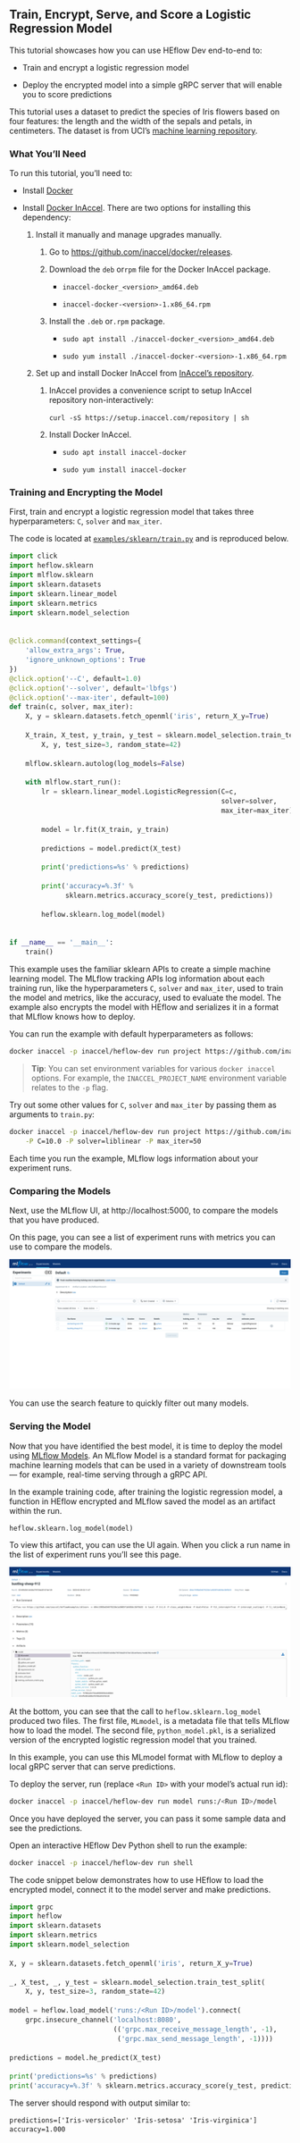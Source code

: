 ## Train, Encrypt, Serve, and Score a Logistic Regression Model

This tutorial showcases how you can use HEflow Dev end-to-end to:

* Train and encrypt a logistic regression model

* Deploy the encrypted model into a simple gRPC server that will enable you to
score predictions

This tutorial uses a dataset to predict the species of Iris flowers based on
four features: the length and the width of the sepals and petals, in
centimeters. The dataset is from UCI’s
[machine learning repository](https://archive.ics.uci.edu/ml/datasets/iris).

### What You’ll Need

To run this tutorial, you’ll need to:

* Install [Docker](https://docs.docker.com/engine/install)

* Install [Docker InAccel](https://github.com/inaccel/docker). There are two
options for installing this dependency:

	1. Install it manually and manage upgrades manually.

		1. Go to https://github.com/inaccel/docker/releases.

		2. Download the `deb` or`rpm` file for the Docker InAccel package.

			* `inaccel-docker_<version>_amd64.deb`

			* `inaccel-docker-<version>-1.x86_64.rpm`

		3. Install the `.deb` or`.rpm` package.

			* `sudo apt install ./inaccel-docker_<version>_amd64.deb`

			* `sudo yum install ./inaccel-docker-<version>-1.x86_64.rpm`

	2. Set up and install Docker InAccel from
	[InAccel’s repository](https://setup.inaccel.com).

		1. InAccel provides a convenience script to setup InAccel repository
		non-interactively:

			`curl -sS https://setup.inaccel.com/repository | sh`

		2. Install Docker InAccel.

			* `sudo apt install inaccel-docker`

			* `sudo yum install inaccel-docker`

### Training and Encrypting the Model

First, train and encrypt a logistic regression model that takes three
hyperparameters: `C`, `solver` and `max_iter`.

The code is located at
[`examples/sklearn/train.py`](https://github.com/inaccel/heflow/blob/master/examples/sklearn/train.py)
and is reproduced below.

```python
import click
import heflow.sklearn
import mlflow.sklearn
import sklearn.datasets
import sklearn.linear_model
import sklearn.metrics
import sklearn.model_selection


@click.command(context_settings={
    'allow_extra_args': True,
    'ignore_unknown_options': True
})
@click.option('--C', default=1.0)
@click.option('--solver', default='lbfgs')
@click.option('--max-iter', default=100)
def train(c, solver, max_iter):
    X, y = sklearn.datasets.fetch_openml('iris', return_X_y=True)

    X_train, X_test, y_train, y_test = sklearn.model_selection.train_test_split(
        X, y, test_size=3, random_state=42)

    mlflow.sklearn.autolog(log_models=False)

    with mlflow.start_run():
        lr = sklearn.linear_model.LogisticRegression(C=c,
                                                     solver=solver,
                                                     max_iter=max_iter)

        model = lr.fit(X_train, y_train)

        predictions = model.predict(X_test)

        print('predictions=%s' % predictions)

        print('accuracy=%.3f' %
              sklearn.metrics.accuracy_score(y_test, predictions))

        heflow.sklearn.log_model(model)


if __name__ == '__main__':
    train()
```

This example uses the familiar sklearn APIs to create a simple machine learning
model. The MLflow tracking APIs log information about each training run, like
the hyperparameters `C`, `solver` and `max_iter`, used to train the model and
metrics, like the accuracy, used to evaluate the model. The example also
encrypts the model with HEflow and serializes it in a format that MLflow knows
how to deploy.

You can run the example with default hyperparameters as follows:

```sh
docker inaccel -p inaccel/heflow-dev run project https://github.com/inaccel/heflow#examples/sklearn
```

> **Tip**: You can set environment variables for various `docker inaccel`
options. For example, the `INACCEL_PROJECT_NAME` environment variable relates to
the `-p` flag.

Try out some other values for `C`, `solver` and `max_iter` by passing them as
arguments to `train.py`:

```sh
docker inaccel -p inaccel/heflow-dev run project https://github.com/inaccel/heflow#examples/sklearn -- \
	-P C=10.0 -P solver=liblinear -P max_iter=50
```

Each time you run the example, MLflow logs information about your experiment
runs.

### Comparing the Models

Next, use the MLflow UI, at http://localhost:5000, to compare the models that
you have produced.

On this page, you can see a list of experiment runs with metrics you can use to
compare the models.

![ui](img/ui.png)

You can use the search feature to quickly filter out many models.

### Serving the Model

Now that you have identified the best model, it is time to deploy the model
using [MLflow Models](https://mlflow.org/docs/latest/models.html). An MLflow
Model is a standard format for packaging machine learning models that can be
used in a variety of downstream tools — for example, real-time serving through a
gRPC API.

In the example training code, after training the logistic regression model, a
function in HEflow encrypted and MLflow saved the model as an artifact within
the run.

```python
heflow.sklearn.log_model(model)
```

To view this artifact, you can use the UI again. When you click a run name in
the list of experiment runs you’ll see this page.

![model](img/model.png)

At the bottom, you can see that the call to `heflow.sklearn.log_model` produced
two files. The first file, `MLmodel`, is a metadata file that tells MLflow how
to load the model. The second file, `python_model.pkl`, is a serialized version
of the encrypted logistic regression model that you trained.

In this example, you can use this MLmodel format with MLflow to deploy a local
gRPC server that can serve predictions.

To deploy the server, run (replace `<Run ID>` with your model’s actual run id):

```sh
docker inaccel -p inaccel/heflow-dev run model runs:/<Run ID>/model
```

Once you have deployed the server, you can pass it some sample data and see the
predictions.

Open an interactive HEflow Dev Python shell to run the example:

```sh
docker inaccel -p inaccel/heflow-dev run shell
```

The code snippet below demonstrates how to use HEflow to load the encrypted
model, connect it to the model server and make predictions.

```python
import grpc
import heflow
import sklearn.datasets
import sklearn.metrics
import sklearn.model_selection

X, y = sklearn.datasets.fetch_openml('iris', return_X_y=True)

_, X_test, _, y_test = sklearn.model_selection.train_test_split(
    X, y, test_size=3, random_state=42)

model = heflow.load_model('runs:/<Run ID>/model').connect(
    grpc.insecure_channel('localhost:8080',
                          (('grpc.max_receive_message_length', -1),
                           ('grpc.max_send_message_length', -1))))

predictions = model.he_predict(X_test)

print('predictions=%s' % predictions)
print('accuracy=%.3f' % sklearn.metrics.accuracy_score(y_test, predictions))
```

The server should respond with output similar to:

```
predictions=['Iris-versicolor' 'Iris-setosa' 'Iris-virginica']
accuracy=1.000
```
